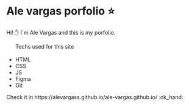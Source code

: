 # Ale vargas porfolio :star:

Hi! :hand: I´m Ale Vargas and this is my porfolio.
<ul>Techs used for this site
<br><br>
  <li>HTML </li>
  <li>CSS</li>
  <li>JS</li>
  <li>Figma</li>
  <li>Git</li>
</ul>
Check it in https://alevargass.github.io/ale-vargas.github.io/ :ok_hand:
